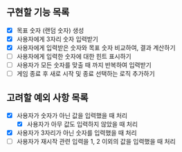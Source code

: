 ## 구현할 기능 목록

- [X] 목표 숫자 (랜덤 숫자) 생성
- [x] 사용자에게 3자리 숫자 입력받기
- [x] 사용자에게 입력받은 숫자와 목표 숫자 비교하여, 결과 계산하기
- [ ] 사용자에게 입력한 숫자에 대한 힌트 표시하기
- [ ] 사용자가 모든 숫자를 맞출 때 까지 반복하여 입력받기
- [ ] 게임 종료 후 새로 시작 및 종료 선택하는 로직 추가하기

## 고려할 예외 사항 목록

- [x] 사용자가 숫자가 아닌 값을 입력했을 때 처리
  - [x] 사용자가 아무 값도 입력하지 않았을 때 처리
- [x] 사용자가 3자리가 아닌 숫자를 입력했을 때 처리
- [ ] 사용자가 재시작 관련 입력을 1, 2 이외의 값을 입력했을 때 처리
